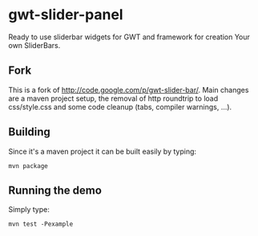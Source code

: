 # gwt-slider-panel

Ready to use sliderbar widgets for GWT and framework for creation Your own SliderBars.

## Fork

This is a fork of http://code.google.com/p/gwt-slider-bar/. Main changes are a maven project setup,
the removal of http roundtrip to load css/style.css and some code cleanup (tabs, compiler warnings, ...).

## Building

Since it's a maven project it can be built easily by typing:

```shell
mvn package
```

## Running the demo

Simply type:

```shell
mvn test -Pexample
```

